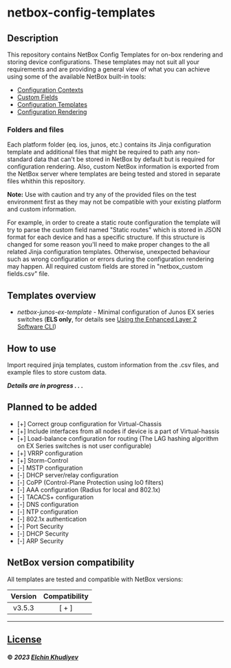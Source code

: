 # netbox-config-templates

## Description
This repository contains NetBox Config Templates for on-box rendering and storing device configurations. These templates may not suit all your requirements and are providing a general view of what you can achieve using some of the available NetBox built-in tools:

- [Configuration Contexts](https://docs.netbox.dev/en/stable/models/extras/configcontext/)
- [Custom Fields](https://docs.netbox.dev/en/stable/models/extras/customfield/)
- [Configuration Templates](https://docs.netbox.dev/en/stable/models/extras/configtemplate/)
- [Configuration Rendering](https://docs.netbox.dev/en/stable/features/configuration-rendering/)

### Folders and files

Each platform folder (eq. ios, junos, etc.) contains its Jinja configuration template and additional files that might be required to path any non-standard data that can't be stored in NetBox by default but is required for configuration rendering. Also, custom NetBox information is exported from the NetBox server where templates are being tested and stored in separate files whithin this repository.

**Note:** Use with caution and try any of the provided files on the test environment first as they may not be compatible with your existing platform and custom information.

For example, in order to create a static route configuration the template will try to parse the custom field named "Static routes" which is stored in JSON format for each device and has a specific structure. If this structure is changed for some reason you'll need to make proper changes to the all related Jinja configuration templates. Otherwise, unexpected behaviour such as wrong configuration or errors during the configuration rendering may happen. All required custom fields are stored in "netbox_custom fields.csv" file.

## Templates overview

- *netbox-junos-ex-template* - Minimal configuration of Junos EX series switches (**ELS only**, for details see [Using the Enhanced Layer 2 Software CLI](https://www.juniper.net/documentation/us/en/software/junos/multicast-l2/topics/topic-map/layer-2-understanding.html#id-using-the-enhanced-layer-2-software-cli))

## How to use

Import required jinja templates, custom information from the .csv files, and example files to store custom data.

**_Details are in progress . . ._**

## Planned to be added

- [+] Correct group configuration for Virtual-Chassis
- [+] Include interfaces from all nodes if device is a part of Virtual-hassis
- [+] Load-balance configuration for routing (The LAG hashing algorithm on EX Series switches is not user configurable)
- [+] VRRP configuration
- [+] Storm-Control
- [-] MSTP configuration
- [-] DHCP server/relay configuration
- [-] CoPP (Control-Plane Protection using lo0 filters)
- [-] AAA configuration (Radius for local and 802.1x)
- [-] TACACS+ configuration
- [-] DNS configuration
- [-] NTP configuration
- [-] 802.1x authentication
- [-] Port Security
- [-] DHCP Security
- [-] ARP Security

## NetBox version compatibility

All templates are tested and compatible with NetBox versions:

|  Version  | Compatibility |
|:---------:|:-------------:|
| v3.5.3    | [ + ]         |

-------------------------------

## [License](https://github.com/3roin/netbox-config-templates/blob/main/LICENSE)

#### &copy; _2023_ [_Elchin Khudiyev_](https://www.linkedin.com/in/elchinkh/)